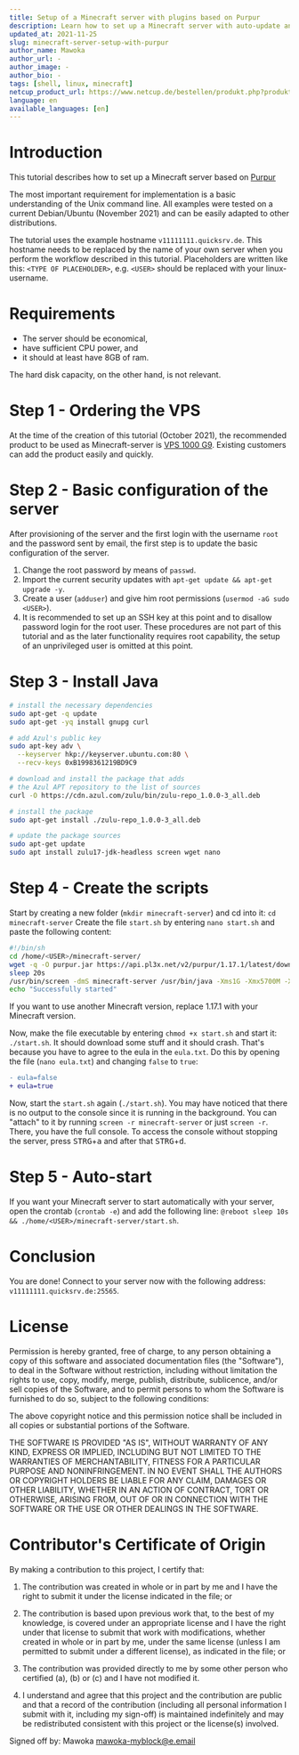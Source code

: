 ```yaml
---
title: Setup of a Minecraft server with plugins based on Purpur
description: Learn how to set up a Minecraft server with auto-update and auto-start based on Purpur.
updated_at: 2021-11-25
slug: minecraft-server-setup-with-purpur
author_name: Mawoka
author_url: -
author_image: -
author_bio: -
tags: [shell, linux, minecraft] 
netcup_product_url: https://www.netcup.de/bestellen/produkt.php?produkt=2894
language: en
available_languages: [en]
---
```


# Introduction
This tutorial describes how to set up a Minecraft server based on [Purpur](https://purpur.pl3x.net)

<!-- The reading time of this tutorial is about five minutes; implementation will take approximately 45 minutes. -->

The most important requirement for implementation is a basic understanding of the Unix command line. All examples were tested on a current Debian/Ubuntu (November 2021) and can be easily adapted to other distributions.


The tutorial uses the example hostname `v11111111.quicksrv.de`. This hostname needs to be replaced by the name of your own server when you perform the workflow described in this tutorial. Placeholders are written like this: `<TYPE OF PLACEHOLDER>`, e.g. `<USER>` should be replaced with your linux-username.

# Requirements

* The server should be economical,
* have sufficient CPU power, and
* it should at least have 8GB of ram.

The hard disk capacity, on the other hand, is not relevant.


# Step 1 - Ordering the VPS
At the time of the creation of this tutorial (October 2021), the recommended product to be used as Minecraft-server is [VPS 1000 G9](https://www.netcup.de/bestellen/produkt.php?produkt=2554). 
Existing customers can add the product easily and quickly.

# Step 2 - Basic configuration of the server
After provisioning of the server and the first login with the username `root` and the password sent by email, the first step is to update the basic configuration of the server.

1. Change the root password by means of `passwd`.
2. Import the current security updates with `apt-get update && apt-get upgrade -y`.
3. Create a user (`adduser`) and give him root permissions (`usermod -aG sudo <USER>`).
3. It is recommended to set up an SSH key at this point and to disallow password login for the root user. These procedures are not part of this tutorial and as the later functionality requires root capability, the setup of an unprivileged user is omitted at this point.

# Step 3 - Install Java
```bash
# install the necessary dependencies
sudo apt-get -q update
sudo apt-get -yq install gnupg curl 

# add Azul's public key
sudo apt-key adv \
  --keyserver hkp://keyserver.ubuntu.com:80 \
  --recv-keys 0xB1998361219BD9C9

# download and install the package that adds 
# the Azul APT repository to the list of sources 
curl -O https://cdn.azul.com/zulu/bin/zulu-repo_1.0.0-3_all.deb

# install the package
sudo apt-get install ./zulu-repo_1.0.0-3_all.deb

# update the package sources
sudo apt-get update
sudo apt install zulu17-jdk-headless screen wget nano
```

# Step 4 - Create the scripts
Start by creating a new folder (`mkdir minecraft-server`) and cd into it: `cd minecraft-server`
Create the file `start.sh` by entering `nano start.sh` and paste the following content:
```bash
#!/bin/sh
cd /home/<USER>/minecraft-server/
wget -q -O purpur.jar https://api.pl3x.net/v2/purpur/1.17.1/latest/download
sleep 20s
/usr/bin/screen -dmS minecraft-server /usr/bin/java -Xms1G -Xmx5700M -XX:+UseG1GC -XX:+ParallelRefProcEnabled -XX:MaxGCPauseMillis=200 -XX:+UnlockExperimentalVMOptions -XX:+DisableExplicitGC -XX:+AlwaysPreTouch -XX:G1NewSizePercent=30 -XX:G1MaxNewSizePercent=40 -XX:G1HeapRegionSize=8M -XX:G1ReservePercent=20 -XX:G1HeapWastePercent=5 -XX:G1MixedGCCountTarget=4 -XX:InitiatingHeapOccupancyPercent=15 -XX:G1MixedGCLiveThresholdPercent=90 -XX:G1RSetUpdatingPauseTimePercent=5 -XX:SurvivorRatio=32 -XX:+PerfDisableSharedMem -XX:MaxTenuringThreshold=1 -Dusing.aikars.flags=https://mcflags.emc.gs -Daikars.new.flags=true -jar purpur.jar nogui
echo "Successfully started"
```
If you want to use another Minecraft version, replace 1.17.1 with your Minecraft version.

Now, make the file executable by entering `chmod +x start.sh` and start it: `./start.sh`. It should download some stuff and it should crash. That's because you have to agree to the eula in the `eula.txt`. Do this by opening the file (`nano eula.txt`)
and changing `false` to `true`:

```diff
- eula=false
+ eula=true
```

Now, start the `start.sh` again (`./start.sh`). You may have noticed that there is no output to the console since it is running in the background. You can "attach" to it by running `screen -r minecraft-server` or just `screen -r`. There, you have the full console. To access the console without stopping the server, press <kbd>STRG</kbd>+<kbd>a</kbd> and after that <kbd>STRG</kbd>+<kbd>d</kbd>.


# Step 5 - Auto-start
If you want your Minecraft server to start automatically with your server, open the crontab (`crontab -e`) and add the following line: `@reboot sleep 10s && ./home/<USER>/minecraft-server/start.sh`.

# Conclusion
You are done! Connect to your server now with the following address: `v11111111.quicksrv.de:25565`.


# License

Permission is hereby granted, free of charge, to any person obtaining a copy
of this software and associated documentation files (the "Software"), to deal
in the Software without restriction, including without limitation the rights
to use, copy, modify, merge, publish, distribute, sublicence, and/or sell
copies of the Software, and to permit persons to whom the Software is
furnished to do so, subject to the following conditions:

The above copyright notice and this permission notice shall be included in all
copies or substantial portions of the Software.

THE SOFTWARE IS PROVIDED "AS IS", WITHOUT WARRANTY OF ANY KIND, EXPRESS OR
IMPLIED, INCLUDING BUT NOT LIMITED TO THE WARRANTIES OF MERCHANTABILITY,
FITNESS FOR A PARTICULAR PURPOSE AND NONINFRINGEMENT. IN NO EVENT SHALL THE
AUTHORS OR COPYRIGHT HOLDERS BE LIABLE FOR ANY CLAIM, DAMAGES OR OTHER
LIABILITY, WHETHER IN AN ACTION OF CONTRACT, TORT OR OTHERWISE, ARISING FROM,
OUT OF OR IN CONNECTION WITH THE SOFTWARE OR THE USE OR OTHER DEALINGS IN THE
SOFTWARE.

# Contributor's Certificate of Origin
By making a contribution to this project, I certify that:

 1) The contribution was created in whole or in part by me and I have the right to submit it under the license indicated in the file; or

 2) The contribution is based upon previous work that, to the best of my knowledge, is covered under an appropriate license and I have the right under that license to submit that work with modifications, whether created in whole or in part by me, under the same license (unless I am permitted to submit under a different license), as indicated in the file; or

 3) The contribution was provided directly to me by some other person who certified (a), (b) or (c) and I have not modified it.

 4) I understand and agree that this project and the contribution are public and that a record of the contribution (including all personal information I submit with it, including my sign-off) is maintained indefinitely and may be redistributed consistent with this project or the license(s) involved.

Signed off by: Mawoka <mawoka-myblock@e.email>
